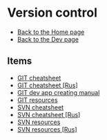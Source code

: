 # Version control

- [Back to the Home page](../../README.md)
- [Back to the Dev page](../README.md)

## Items
- [GIT cheatsheet](GIT%20cheatsheet.md)
- [GIT cheatsheet [Rus]](GIT%20cheatsheet%20[Rus].md)
- [GIT dev app creating manual](GIT%20dev%20app%20creating%20manual.md)
- [GIT resources](GIT%20resources.md)
- [SVN cheatsheet](SVN%20cheatsheet.md)
- [SVN cheatsheet [Rus]](SVN%20cheatsheet%20[Rus].md)
- [SVN resources](SVN%20resources.md)
- [SVN resources [Rus]](SVN%20resources%20[Rus].md)
